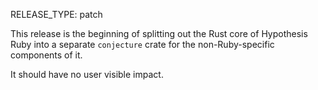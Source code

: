 RELEASE_TYPE: patch

This release is the beginning of splitting out the Rust core of Hypothesis
Ruby into a separate `conjecture` crate for the non-Ruby-specific components
of it.

It should have no user visible impact.
